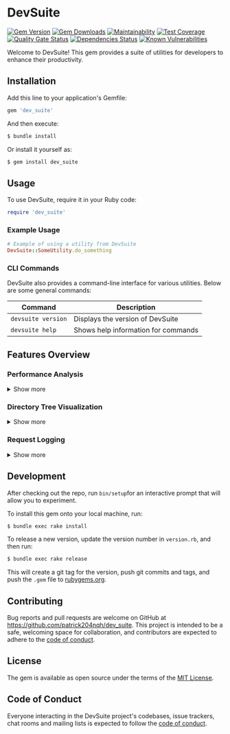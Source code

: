 # DevSuite

[![Gem Version](https://img.shields.io/gem/v/dev_suite?color=blue)](https://rubygems.org/gems/dev_suite)
[![Gem Downloads](https://img.shields.io/gem/dt/dev_suite?color=blue)](https://rubygems.org/gems/dev_suite)
[![Maintainability](https://api.codeclimate.com/v1/badges/fd83689d39e0f24663fa/maintainability)](https://codeclimate.com/github/patrick204nqh/dev_suite/maintainability)
[![Test Coverage](https://api.codeclimate.com/v1/badges/fd83689d39e0f24663fa/test_coverage)](https://codeclimate.com/github/patrick204nqh/dev_suite/test_coverage)
[![Quality Gate Status](https://sonarcloud.io/api/project_badges/measure?project=patrick204nqh_dev_suite&metric=alert_status)](https://sonarcloud.io/summary/overall?id=patrick204nqh_dev_suite)
[![Dependencies Status](https://badges.depfu.com/badges/84fefb47a5b99ea19afd20a2aae22e3e/overview.svg)](https://depfu.com/github/patrick204nqh/dev_suite?project_id=44065)
[![Known Vulnerabilities](https://snyk.io/test/github/patrick204nqh/dev_suite/badge.svg)](https://snyk.io/test/github/patrick204nqh/dev_suite)

Welcome to DevSuite! This gem provides a suite of utilities for developers to enhance their productivity.

## Installation

Add this line to your application's Gemfile:

```ruby
gem 'dev_suite'
```

And then execute:

```sh
$ bundle install
```

Or install it yourself as:

```sh
$ gem install dev_suite
```

## Usage

To use DevSuite, require it in your Ruby code:

```ruby
require 'dev_suite'
```

### Example Usage

```ruby
# Example of using a utility from DevSuite
DevSuite::SomeUtility.do_something
```

### CLI Commands

DevSuite also provides a command-line interface for various utilities. Below are some general commands:

| Command            | Description                         |
|--------------------|-------------------------------------|
| `devsuite version` | Displays the version of DevSuite    |
| `devsuite help`    | Shows help information for commands |

## Features Overview

### Performance Analysis
<details>
  <summary>Show more</summary>
  
  **Purpose**: Quickly analyze the performance of Ruby code blocks, capturing metrics like execution time and memory usage.

  **How to Use**:
  ```ruby
  require 'dev_suite'
  
  DevSuite::Performance.analyze(description: "Example Analysis") do
    sum = 0
    1_000_000.times { |i| sum += i }
    sum
  end
  ```

  **Sample Output**:
  ```
| Metric              | Value            |
|---------------------|------------------|
| Description         | Example Analysis |
| Total Time (s)      | 0.056238         |
| User CPU Time (s)   | 0.055662         |
| System CPU Time (s) | 0.000097         |
| Memory Before (MB)  | 25.39            |
| Memory After (MB)   | 25.42            |
| Memory Used (MB)    | 0.03             |
  ```
</details>

### Directory Tree Visualization
<details>
  <summary>Show more</summary>
  
  **Purpose**: Visualize the file structure of directories and subdirectories to better understand project organization.

  **How to Use**:
  ```ruby
  require 'dev_suite'

  # Define the directory path
  base_path = "/path/to/your/directory"

  # Execute the visualization
  DevSuite::DirectoryTree.visualize(base_path)
  ```

  **CLI Command**:
  DevSuite also provides a command-line interface for directory tree visualization. Use the following command to print the directory tree of the specified path:

  ```sh
  $ devsuite tree [PATH] [OPTIONS]
  ```

  **CLI Options**:
  
  Below is a table describing the available options for the `devsuite tree` command:

  | Option          | Description                                      | Example Usage                                  |
  |-----------------|--------------------------------------------------|------------------------------------------------|
  | `--depth`, `-d` | Limit the depth of the directory tree displayed. | `$ devsuite tree /path --depth 2`              |
  | `--skip-hidden` | Skip hidden files and directories.               | `$ devsuite tree /path --skip-hidden`          |
  | `--skip-types`  | Exclude files of specific types.                 | `$ devsuite tree /path --skip-types .log .tmp` |

  **Configuration Guide**:
  Customize the visualization by setting configuration options:
  ```ruby
  DevSuite::DirectoryTree::Config.configure do |config|
    config.settings.set(:skip_hidden, true)
    # ...
  end
  ```

  **Configuration Options**:
| Setting        | Description                                       | Example Values           |
|----------------|---------------------------------------------------|--------------------------|
| `:skip_hidden` | Skips hidden files and directories.               | `true`, `false`          |
| `:max_depth`   | Limits the depth of the directory tree displayed. | `1`, `2`, `3`, ...       |
| `:skip_types`  | Excludes files of specific types.                 | `['.log', '.tmp']`, `[]` |

  **Sample Output**:
  ```
  /path/to/your/directory/
  ├── project/
  │   ├── src/
  │   │   ├── main.rb
  │   │   └── helper.rb
  │   └── spec/
  │       └── main_spec.rb
  ├── doc/
  │   └── README.md
  └── test/
      └── test_helper.rb
  ```
</details>

### Request Logging
<details>
  <summary>Show more</summary>
  
  **Purpose**: The `RequestLogger` feature enables detailed logging of HTTP requests and responses across different adapters (e.g., `Net::HTTP`, `Faraday`). This can be useful for debugging, monitoring, and auditing API interactions.

  **How to Use**:
  ```ruby
  require 'dev_suite'

  DevSuite::RequestLogger.with_logging do 
    # Make an HTTP request using Net::HTTP
    uri = URI('https://jsonplaceholder.typicode.com/posts')
    response = Net::HTTP.get(uri)
  end
  ```

  **Configuration Guide**:
  Customize the request logging behavior by setting configuration options:
  ```ruby
  DevSuite::RequestLogger.configure do |config|
    config.adapters = [:net_http]
    ...
  end
  ```

  **Configuration Options**:
  
  Below is a table describing the available configuration settings:

  | Setting        | Description                                        | Example Values                     |
  |----------------|----------------------------------------------------|------------------------------------|
  | `:adapters` | List of adapters for which logging is enabled.    | `[:net_http, :faraday]`            |
  <!-- | `:log_level`       | Set the logging level (e.g., info, debug).         | `:info`, `:debug`, `:warn`, `:error` |
  | `:log_response`    | Enable or disable response logging.                | `true`, `false`                    |
  | `:log_emoji`       | Customize emojis for request and response logs.    | `{ request: :globe, response: :envelope }` | -->

  **Adapters Supported**:
  
  The `RequestLogger` currently supports the following adapters:
  
  | Adapter      | Description                                | Example Usage                                      |
  |--------------|--------------------------------------------|---------------------------------------------------|
  | `Net::HTTP`  | Logs requests made with the Net::HTTP class.| `DevSuite::RequestLogger::Adapter::NetHttp.new(config)` |
<!--   | `Faraday`    | Logs requests made with the Faraday gem.    | `DevSuite::RequestLogger::Adapter::Faraday.new(config)` | -->

  **Sample Output**:
  ```bash
  [INFO] 🌐 NET_HTTP Request: GET https://jsonplaceholder.typicode.com/posts
  [DEBUG] ✉️  NET_HTTP Response: 200 OK
  ```
</details>

## Development

After checking out the repo, run `bin/setup`for an interactive prompt that will allow you to experiment.

To install this gem onto your local machine, run:

```sh
$ bundle exec rake install
```

To release a new version, update the version number in `version.rb`, and then run:

```sh
$ bundle exec rake release
```

This will create a git tag for the version, push git commits and tags, and push the `.gem` file to [rubygems.org](https://rubygems.org).



## Contributing

Bug reports and pull requests are welcome on GitHub at https://github.com/patrick204nqh/dev_suite. This project is intended to be a safe, welcoming space for collaboration, and contributors are expected to adhere to the [code of conduct](https://github.com/patrick204nqh/dev_suite/blob/master/CODE_OF_CONDUCT.md).

## License

The gem is available as open source under the terms of the [MIT License](https://opensource.org/licenses/MIT).

## Code of Conduct

Everyone interacting in the DevSuite project's codebases, issue trackers, chat rooms and mailing lists is expected to follow the [code of conduct](https://github.com/patrick204nqh/dev_suite/blob/master/CODE_OF_CONDUCT.md).

